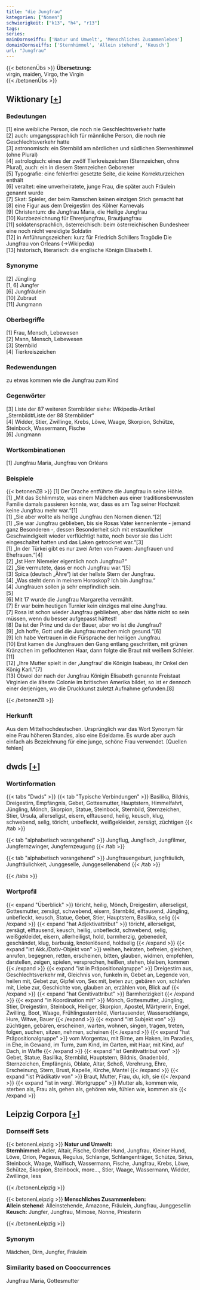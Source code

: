 ```yaml
---
title: "die Jungfrau"
kategorien: ["Nomen"]
schwierigkeit: ["k13", "h4", "r13"]
tags:
series:
mainDornseiffs: ['Natur und Umwelt', 'Menschliches Zusammenleben']
domainDornseiffs: ['Sternhimmel', 'Allein stehend', 'Keusch']
url: "Jungfrau"
---
```


{{< betonenÜbs >}}
**Übersetzung:**  
virgin, maiden, Virgo, the Virgin  
{{< /betonenÜbs >}}

## Wiktionary [[+](https://de.wiktionary.org/wiki/Jungfrau)]

### Bedeutungen
[1] eine weibliche Person, die noch nie Geschlechtsverkehr hatte  
[2] auch: umgangssprachlich für männliche Person, die noch nie Geschlechtsverkehr hatte  
[3] astronomisch: ein Sternbild am nördlichen und südlichen Sternenhimmel (ohne Plural)  
[4] astrologisch: eines der zwölf Tierkreiszeichen (Sternzeichen, ohne Plural), auch: ein in diesem Sternzeichen Geborener  
[5] Typografie: eine fehlerfrei gesetzte Seite, die keine Korrekturzeichen enthält  
[6] veraltet: eine unverheiratete, junge Frau, die später auch Fräulein genannt wurde  
[7] Skat: Spieler, der beim Ramschen keinen einzigen Stich gemacht hat  
[8] eine Figur aus dem Dreigestirn des Kölner Karnevals  
[9] Christentum: die Jungfrau Maria, die Heilige Jungfrau  
[10] Kurzbezeichnung für Ehrenjungfrau, Brautjungfrau  
[11] soldatensprachlich, österreichisch: beim österreichischen Bundesheer eine noch nicht vereidigte Soldatin  
[12] in Anführungszeichen: kurz für Friedrich Schillers Tragödie Die Jungfrau von Orleans (→Wikipedia)  
[13] historisch, literarisch: die englische Königin Elisabeth I.  

### Synonyme
[2] Jüngling  
[1, 6] Jungfer  
[6] Jungfräulein  
[10] Zubraut  
[11] Jungmann  

### Oberbegriffe
[1] Frau, Mensch, Lebewesen  
[2] Mann, Mensch, Lebewesen  
[3] Sternbild  
[4] Tierkreiszeichen  

### Redewendungen
zu etwas kommen wie die Jungfrau zum Kind  

### Gegenwörter
[3] Liste der 87 weiteren Sternbilder siehe: Wikipedia-Artikel „Sternbild#Liste der 88 Sternbilder“  
[4] Widder, Stier, Zwillinge, Krebs, Löwe, Waage, Skorpion, Schütze, Steinbock, Wassermann, Fische  
[6] Jungmann  

### Wortkombinationen
[1] Jungfrau Maria, Jungfrau von Orléans  

### Beispiele
{{< betonenZB >}}
[1] Der Drache entführte die Jungfrau in seine Höhle.  
[1] „Mit das Schlimmste, was einem Mädchen aus einer traditionsbewussten Familie damals passieren konnte, war, dass es am Tag seiner Hochzeit keine Jungfrau mehr war.“[1]  
[1] „Sie aber wollte als heilige Jungfrau den Nornen dienen.“[2]  
[1] „Sie war Jungfrau geblieben, bis sie Rosas Vater kennenlernte - jemand ganz Besonderen -, dessen Besonderheit sich mit erstaunlicher Geschwindigkeit wieder verflüchtigt hatte, noch bevor sie das Licht eingeschaltet hatten und das Laken getrocknet war.“[3]  
[1] „In der Türkei gibt es nur zwei Arten von Frauen: Jungfrauen und Ehefrauen.“[4]  
[2] „Ist Herr Niemeier eigentlich noch Jungfrau?“  
[2] „Sie vermutete, dass er noch Jungfrau war.“[5]  
[3] Spica (deutsch „Ähre“) ist der hellste Stern der Jungfrau.  
[4] „Was steht denn in meinem Horoskop? Ich bin Jungfrau.“  
[4] Jungfrauen sollen ja sehr empfindlich sein.  
[5]  
[6] Mit 17 wurde die Jungfrau Margaretha vermählt.  
[7] Er war beim heutigen Turnier kein einziges mal eine Jungfrau.  
[7] Rosa ist schon wieder Jungfrau geblieben, aber das hätte nicht so sein müssen, wenn du besser aufgepasst hättest!  
[8] Da ist der Prinz und da der Bauer, aber wo ist die Jungfrau?  
[9] „Ich hoffe, Gott und die Jungfrau machen mich gesund.“[6]  
[9] Ich habe Vertrauen in die Fürsprache der heiligen Jungfrau.  
[10] Erst kamen die Jungfrauen den Gang entlang geschritten, mit grünen Kränzchen im geflochtenen Haar, dann folgte die Braut mit weißem Schleier.  
[11]  
[12] „Ihre Mutter spielt in der ‚Jungfrau‘ die Königin Isabeau, ihr Onkel den König Karl.“[7]  
[13] Obwol der nach der Jungfrau Königin Elisabeth genannte Freistaat Virginien die älteste Colonie im britischen Amerika bildet, so ist er dennoch einer derjenigen, wo die Druckkunst zuletzt Aufnahme gefunden.[8]  

{{< /betonenZB >}}
### Herkunft
Aus dem Mittelhochdeutschen. Ursprünglich war das Wort Synonym für eine Frau höheren Standes, also eine Edeldame. Es wurde aber auch einfach als Bezeichnung für eine junge, schöne Frau verwendet. [Quellen fehlen]  



## dwds [[+](https://www.dwds.de/wb/Jungfrau)]

### Wortinformation
{{< tabs "Dwds" >}}
{{< tab "Typische Verbindungen" >}}
Basilika, Bildnis, Dreigestirn, Empfängnis, Gebet, Gottesmutter, Hauptstern, Himmelfahrt, Jüngling, Mönch, Skorpion, Statue, Steinbock, Sternbild, Sternzeichen, Stier, Ursula, allerseligst, eisern, elftausend, heilig, keusch, klug, schwebend, selig, töricht, unbefleckt, weißgekleidet, zersägt, züchtigen
{{< /tab >}}

{{< tab "alphabetisch vorangehend" >}}
Jungflug, Jungfisch, Jungfilmer, Jungfernzwinger, Jungfernzeugung
{{< /tab >}}

{{< tab "alphabetisch vorangehend" >}}
Jungfrauengeburt, jungfräulich, Jungfräulichkeit, Junggeselle, Junggesellenabend
{{< /tab >}}

{{< /tabs >}}

### Wortprofil
{{< expand "Überblick" >}} töricht, heilig, Mönch, Dreigestirn, allerseligst, Gottesmutter, zersägt, schwebend, eisern, Sternbild, elftausend, Jüngling, unbefleckt, keusch, Statue, Gebet, Stier, Hauptstern, Basilika, selig {{< /expand >}}
{{< expand "hat Adjektivattribut" >}} töricht, allerseligst, zersägt, elftausend, keusch, heilig, unbefleckt, schwebend, selig, weißgekleidet, eisern, allerheiligst, hold, barmherzig, gebenedeit, geschändet, klug, barbusig, knotenlösend, holdselig {{< /expand >}}
{{< expand "ist Akk./Dativ-Objekt von" >}} weihen, heiraten, befreien, gleichen, anrufen, begegnen, retten, erscheinen, bitten, glauben, widmen, empfehlen, darstellen, zeigen, spielen, versprechen, heißen, stehen, bleiben, kommen {{< /expand >}}
{{< expand "ist in Präpositionalgruppe" >}} Dreigestirn aus, Geschlechtsverkehr mit, Gleichnis von, funkeln in, Gebet an, Legende von, heilen mit, Gebet zur, Gipfel von, Sex mit, beten zur, gebären von, schlafen mit, Liebe zur, Geschichte von, glauben an, erzählen von, Blick auf {{< /expand >}}
{{< expand "hat Genitivattribut" >}} Barmherzigkeit {{< /expand >}}
{{< expand "in Koordination mit" >}} Mönch, Gottesmutter, Jüngling, Stier, Dreigestirn, Steinbock, Heiliger, Skorpion, Apostel, Märtyrerin, Engel, Zwilling, Boot, Waage, Frühlingssternbild, Viertausender, Wasserschlange, Hure, Witwe, Bauer {{< /expand >}}
{{< expand "ist Subjekt von" >}} züchtigen, gebären, erscheinen, warten, wohnen, singen, tragen, treten, folgen, suchen, sitzen, nehmen, scheinen {{< /expand >}}
{{< expand "hat Präpositionalgruppe" >}} vom Morgentau, mit Birne, am Haken, im Paradies, in Ehe, in Gewand, im Turm, zum Kind, im Garten, mit Haar, mit Kind, auf Dach, in Waffe {{< /expand >}}
{{< expand "ist Genitivattribut von" >}} Gebet, Statue, Basilika, Sternbild, Hauptstern, Bildnis, Gnadenbild, Sternzeichen, Empfängnis, Oblate, Altar, Schoß, Verehrung, Ehre, Erscheinung, Stern, Brust, Kapelle, Kirche, Mantel {{< /expand >}}
{{< expand "ist Prädikativ von" >}} Braut, Mutter, Frau, du, ich, sie {{< /expand >}}
{{< expand "ist in vergl. Wortgruppe" >}} Mutter als, kommen wie, sterben als, Frau als, gehen als, gehören wie, fühlen wie, kommen als {{< /expand >}}

## Leipzig Corpora [[+](https://corpora.uni-leipzig.de/en/res?word=Jungfrau&corpusId=deu_newscrawl-public_2018)]

### Dornseiff Sets
{{< betonenLeipzig >}}
**Natur und Umwelt:**  
**Sternhimmel:** Adler, Altair, Fische, Großer Hund, Jungfrau, Kleiner Hund, Löwe, Orion, Pegasus, Regulus, Schlange, Schlangenträger, Schütze, Sirius, Steinbock, Waage, Walfisch, Wassermann, Fische, Jungfrau, Krebs, Löwe, Schütze, Skorpion, Steinbock, more..., Stier, Waage, Wassermann, Widder, Zwillinge, less  

{{< /betonenLeipzig >}}


{{< betonenLeipzig >}}
**Menschliches Zusammenleben:**  
**Allein stehend:** Alleinstehende, Amazone, Fräulein, Jungfrau, Junggesellin  
**Keusch:** Jungfer, Jungfrau, Mimose, Nonne, Priesterin  

{{< /betonenLeipzig >}}

### Synonym
Mädchen, Dirn, Jungfer, Fräulein


### Similarity based on Cooccurrences
Jungfrau Maria, Gottesmutter

